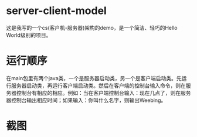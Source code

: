 # server-client-model
这是我写的一个cs(客户机-服务器)架构的demo，是一个简洁、轻巧的Hello World级别的项目。
# 运行顺序
在main包里有两个java类，一个是服务器启动类，另一个是客户端启动类。先运行服务器启动类，再运行客户端启动类。然后在客户端的控制台输入命令，则在服务器控制台有相应的相应。例如：当在客户端控制台输入：现在几点了，则在服务器控制台输出相应时间；如果输入：你叫什么名字，则输出Weebing。
# 截图
